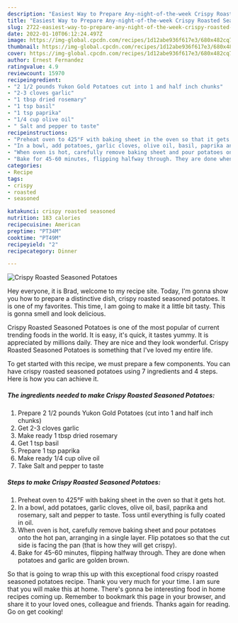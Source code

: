 ```yaml
---
description: "Easiest Way to Prepare Any-night-of-the-week Crispy Roasted Seasoned Potatoes"
title: "Easiest Way to Prepare Any-night-of-the-week Crispy Roasted Seasoned Potatoes"
slug: 2722-easiest-way-to-prepare-any-night-of-the-week-crispy-roasted-seasoned-potatoes
date: 2022-01-10T06:12:24.497Z
image: https://img-global.cpcdn.com/recipes/1d12abe936f617e3/680x482cq70/crispy-roasted-seasoned-potatoes-recipe-main-photo.jpg
thumbnail: https://img-global.cpcdn.com/recipes/1d12abe936f617e3/680x482cq70/crispy-roasted-seasoned-potatoes-recipe-main-photo.jpg
cover: https://img-global.cpcdn.com/recipes/1d12abe936f617e3/680x482cq70/crispy-roasted-seasoned-potatoes-recipe-main-photo.jpg
author: Ernest Fernandez
ratingvalue: 4.9
reviewcount: 15970
recipeingredient:
- "2 1/2 pounds Yukon Gold Potatoes cut into 1 and half inch chunks"
- "2-3 cloves garlic"
- "1 tbsp dried rosemary"
- "1 tsp basil"
- "1 tsp paprika"
- "1/4 cup olive oil"
- " Salt and pepper to taste"
recipeinstructions:
- "Preheat oven to 425°F with baking sheet in the oven so that it gets hot."
- "In a bowl, add potatoes, garlic cloves, olive oil, basil, paprika and rosemary, salt and pepper to taste. Toss until everything is fully coated in oil."
- "When oven is hot, carefully remove baking sheet and pour potatoes onto the hot pan, arranging in a single layer. Flip potatoes so that the cut side is facing the pan (that is how they will get crispy)."
- "Bake for 45-60 minutes, flipping halfway through. They are done when potatoes and garlic are golden brown."
categories:
- Recipe
tags:
- crispy
- roasted
- seasoned

katakunci: crispy roasted seasoned 
nutrition: 183 calories
recipecuisine: American
preptime: "PT34M"
cooktime: "PT49M"
recipeyield: "2"
recipecategory: Dinner

---
```



![Crispy Roasted Seasoned Potatoes](https://img-global.cpcdn.com/recipes/1d12abe936f617e3/680x482cq70/crispy-roasted-seasoned-potatoes-recipe-main-photo.jpg)

Hey everyone, it is Brad, welcome to my recipe site. Today, I'm gonna show you how to prepare a distinctive dish, crispy roasted seasoned potatoes. It is one of my favorites. This time, I am going to make it a little bit tasty. This is gonna smell and look delicious.



Crispy Roasted Seasoned Potatoes is one of the most popular of current trending foods in the world. It is easy, it's quick, it tastes yummy. It is appreciated by millions daily. They are nice and they look wonderful. Crispy Roasted Seasoned Potatoes is something that I've loved my entire life.


To get started with this recipe, we must prepare a few components. You can have crispy roasted seasoned potatoes using 7 ingredients and 4 steps. Here is how you can achieve it.

<!--inarticleads1-->

##### The ingredients needed to make Crispy Roasted Seasoned Potatoes:

1. Prepare 2 1/2 pounds Yukon Gold Potatoes (cut into 1 and half inch chunks)
1. Get 2-3 cloves garlic
1. Make ready 1 tbsp dried rosemary
1. Get 1 tsp basil
1. Prepare 1 tsp paprika
1. Make ready 1/4 cup olive oil
1. Take  Salt and pepper to taste




<!--inarticleads2-->

##### Steps to make Crispy Roasted Seasoned Potatoes:

1. Preheat oven to 425°F with baking sheet in the oven so that it gets hot.
1. In a bowl, add potatoes, garlic cloves, olive oil, basil, paprika and rosemary, salt and pepper to taste. Toss until everything is fully coated in oil.
1. When oven is hot, carefully remove baking sheet and pour potatoes onto the hot pan, arranging in a single layer. Flip potatoes so that the cut side is facing the pan (that is how they will get crispy).
1. Bake for 45-60 minutes, flipping halfway through. They are done when potatoes and garlic are golden brown.




So that is going to wrap this up with this exceptional food crispy roasted seasoned potatoes recipe. Thank you very much for your time. I am sure that you will make this at home. There's gonna be interesting food in home recipes coming up. Remember to bookmark this page in your browser, and share it to your loved ones, colleague and friends. Thanks again for reading. Go on get cooking!
